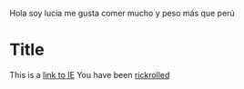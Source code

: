 Hola soy lucia me gusta comer mucho y peso más que perú

# Title

This is a [link to IE](https://ie.edu)
You have been [rickrolled](https://www.youtube.com/watch?v=dQw4w9WgXcQ)
